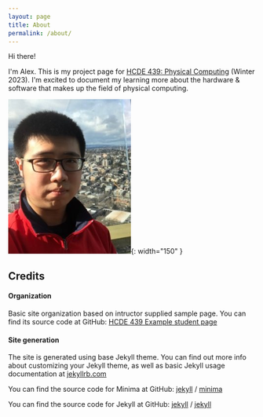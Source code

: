 ```yaml
---
layout: page
title: About
permalink: /about/
---
```


Hi there!

I'm Alex. This is my project page for [HCDE 439: Physical Computing](https://www.washington.edu/students/crscat/hcde.html#hcde439) (Winter 2023). I'm excited to document my learning more about the hardware & software that makes up the field of physical computing.

![Alex portrait](/assets/portrait.jpg){: width="150" }


## Credits

#### Organization
Basic site organization based on intructor supplied sample page. You can find its source code at GitHub:
[HCDE 439 Example student page](https://github.com/machineagency/hcde439)

#### Site generation
The site is generated using base Jekyll theme. You can find out more info about customizing your Jekyll theme, as well as basic Jekyll usage documentation at [jekyllrb.com](https://jekyllrb.com/)

You can find the source code for Minima at GitHub:
[jekyll][jekyll-organization] /
[minima](https://github.com/jekyll/minima)

You can find the source code for Jekyll at GitHub:
[jekyll][jekyll-organization] /
[jekyll](https://github.com/jekyll/jekyll)


[jekyll-organization]: https://github.com/jekyll
